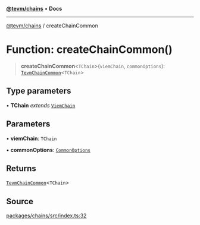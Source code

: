 [**@tevm/chains**](../README.md) • **Docs**

***

[@tevm/chains](../globals.md) / createChainCommon

# Function: createChainCommon()

> **createChainCommon**\<`TChain`\>(`viemChain`, `commonOptions`): [`TevmChainCommon`](../type-aliases/TevmChainCommon.md)\<`TChain`\>

## Type parameters

• **TChain** *extends* [`ViemChain`](../type-aliases/ViemChain.md)

## Parameters

• **viemChain**: `TChain`

• **commonOptions**: [`CommonOptions`](../type-aliases/CommonOptions.md)

## Returns

[`TevmChainCommon`](../type-aliases/TevmChainCommon.md)\<`TChain`\>

## Source

[packages/chains/src/index.ts:32](https://github.com/evmts/tevm-monorepo/blob/main/packages/chains/src/index.ts#L32)
